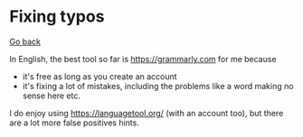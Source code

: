 # Fixing typos

[Go back](..)

In English, the best tool so far is <https://grammarly.com> 
for me because

* it's free as long as you create an account
* it's fixing a lot of mistakes, including the problems
  like a word making no sense here etc.

I do enjoy using <https://languagetool.org/> (with
an account too), but there are a lot more false positives
hints.